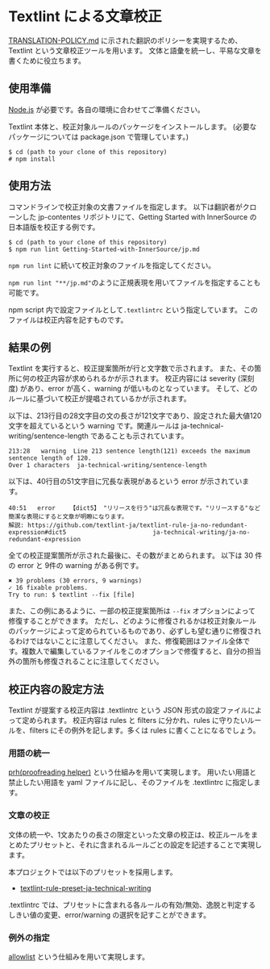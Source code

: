# Textlint による文章校正
[TRANSLATION-POLICY.md](https://github.com/InnerSourceCommons/japanese-contents/blob/main/TRANSLATION-POLICY.md) に示された翻訳のポリシーを実現するため、Textlint という文章校正ツールを用います。
文体と語彙を統一し、平易な文章を書くために役立ちます。

## 使用準備
[Node.js](https://nodejs.dev/) が必要です。各自の環境に合わせてご準備ください。

Textlint 本体と、校正対象ルールのパッケージをインストールします。
(必要なパッケージについては package.json で管理しています。)

```
$ cd (path to your clone of this repository)
# npm install
```

## 使用方法
コマンドラインで校正対象の文書ファイルを指定します。
以下は翻訳者がクローンした jp-contentes リポジトリにて、Getting Started with InnerSource の日本語版を校正する例です。

```
$ cd (path to your clone of this repository)
$ npm run lint Getting-Started-with-InnerSource/jp.md
```

`npm run lint` に続いて校正対象のファイルを指定してください。

`npm run lint "**/jp.md"`のように正規表現を用いてファイルを指定することも可能です。

npm script 内で設定ファイルとして`.textlintrc` という指定しています。
このファイルは校正内容を記すものです。

## 結果の例
Textlint を実行すると、校正提案箇所が行と文字数で示されます。
また、その箇所に何の校正内容が求められるかが示されます。
校正内容には severity (深刻度) があり、error が高く、warning が低いものとなっています。
そして、どのルールに基づいて校正が提唱されているかが示されます。

以下は、213行目の28文字目の文の長さが121文字であり、設定された最大値120文字を超えているという warning です。関連ルールは ja-technical-writing/sentence-length であることも示されています。

```
213:28   warning  Line 213 sentence length(121) exceeds the maximum sentence length of 120.
Over 1 characters  ja-technical-writing/sentence-length
```

以下は、40行目の51文字目に冗長な表現があるという error が示されています。

```
40:51   error    【dict5】 "リリースを行う"は冗長な表現です。"リリースする"など簡潔な表現にすると文章が明瞭になります。
解説: https://github.com/textlint-ja/textlint-rule-ja-no-redundant-expression#dict5                        ja-technical-writing/ja-no-redundant-expression
```

全ての校正提案箇所が示された最後に、その数がまとめられます。
以下は 30 件の error と 9件の warning がある例です。

```
✖ 39 problems (30 errors, 9 warnings)
✓ 16 fixable problems.
Try to run: $ textlint --fix [file]
```

また、この例にあるように、一部の校正提案箇所は `--fix` オプションによって修復することができます。
ただし、どのように修復されるかは校正対象ルールのパッケージによって定められているものであり、必ずしも望む通りに修復されるわけではないことに注意してください。
また、修復範囲はファイル全体です。複数人で編集しているファイルをこのオプションで修復すると、自分の担当外の箇所も修復されることに注意してください。

## 校正内容の設定方法
Textlint が提案する校正内容は .textlintrc という JSON 形式の設定ファイルによって定められます。
校正内容は rules と filters に分かれ、rules に守りたいルールを、filters にその例外を記します。多くは rules に書くことになるでしょう。

### 用語の統一
[prh(proofreading helper)](https://github.com/textlint-rule/textlint-rule-prh) という仕組みを用いて実現します。
用いたい用語と禁止したい用語を yaml ファイルに記し、そのファイルを .textlintrc に指定します。

### 文章の校正
文体の統一や、1文あたりの長さの限定といった文章の校正は、校正ルールをまとめたプリセットと、それに含まれるルールごとの設定を記述することで実現します。

本プロジェクトでは以下のプリセットを採用します。
* [textlint-rule-preset-ja-technical-writing](https://github.com/textlint-ja/textlint-rule-preset-ja-technical-writing)

.textlintrc では、プリセットに含まれる各ルールの有効/無効、逸脱と判定するしきい値の変更、error/warning の選択を記すことができます。

### 例外の指定
[allowlist](https://github.com/textlint/textlint-filter-rule-allowlist) という仕組みを用いて実現します。
